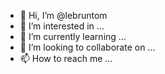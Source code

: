 - 👋 Hi, I’m @lebruntom
- 👀 I’m interested in ...
- 🌱 I’m currently learning ...
- 💞️ I’m looking to collaborate on ...
- 📫 How to reach me ...

<!---
lebruntom/lebruntom is a ✨ special ✨ repository because its `README.md` (this file) appears on your GitHub profile.
You can click the Preview link to take a look at your changes.
--->
